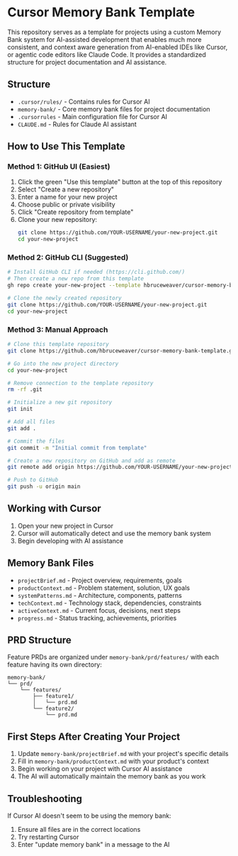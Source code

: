 # Cursor Memory Bank Template

This repository serves as a template for projects using a custom Memory Bank system for AI-assisted development that enables much more consistent, and context aware generation from AI-enabled IDEs like Cursor, or agentic code editors like Claude Code. It provides a standardized structure for project documentation and AI assistance.

## Structure

- `.cursor/rules/` - Contains rules for Cursor AI
- `memory-bank/` - Core memory bank files for project documentation
- `.cursorrules` - Main configuration file for Cursor AI
- `CLAUDE.md` - Rules for Claude AI assistant

## How to Use This Template

### Method 1: GitHub UI (Easiest)

1. Click the green "Use this template" button at the top of this repository
2. Select "Create a new repository"
3. Enter a name for your new project
4. Choose public or private visibility
5. Click "Create repository from template"
6. Clone your new repository:
   ```bash
   git clone https://github.com/YOUR-USERNAME/your-new-project.git
   cd your-new-project
   ```

### Method 2: GitHub CLI (Suggested)

```bash
# Install GitHub CLI if needed (https://cli.github.com/)
# Then create a new repo from this template
gh repo create your-new-project --template hbruceweaver/cursor-memory-bank-template --private  # or --public

# Clone the newly created repository
git clone https://github.com/YOUR-USERNAME/your-new-project.git
cd your-new-project
```

### Method 3: Manual Approach

```bash
# Clone this template repository
git clone https://github.com/hbruceweaver/cursor-memory-bank-template.git your-new-project

# Go into the new project directory
cd your-new-project

# Remove connection to the template repository
rm -rf .git

# Initialize a new git repository
git init

# Add all files
git add .

# Commit the files
git commit -m "Initial commit from template"

# Create a new repository on GitHub and add as remote
git remote add origin https://github.com/YOUR-USERNAME/your-new-project.git

# Push to GitHub
git push -u origin main
```

## Working with Cursor

1. Open your new project in Cursor
2. Cursor will automatically detect and use the memory bank system
3. Begin developing with AI assistance

## Memory Bank Files

- `projectBrief.md` - Project overview, requirements, goals
- `productContext.md` - Problem statement, solution, UX goals
- `systemPatterns.md` - Architecture, components, patterns
- `techContext.md` - Technology stack, dependencies, constraints
- `activeContext.md` - Current focus, decisions, next steps
- `progress.md` - Status tracking, achievements, priorities

## PRD Structure

Feature PRDs are organized under `memory-bank/prd/features/` with each feature having its own directory:

```
memory-bank/
└── prd/
    └── features/
        ├── feature1/
        │   └── prd.md
        └── feature2/
            └── prd.md
```

## First Steps After Creating Your Project

1. Update `memory-bank/projectBrief.md` with your project's specific details
2. Fill in `memory-bank/productContext.md` with your product's context
3. Begin working on your project with Cursor AI assistance
4. The AI will automatically maintain the memory bank as you work

## Troubleshooting

If Cursor AI doesn't seem to be using the memory bank:

1. Ensure all files are in the correct locations
2. Try restarting Cursor
3. Enter "update memory bank" in a message to the AI
